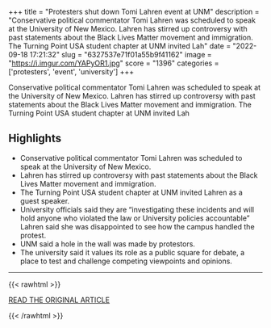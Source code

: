 +++
title = "Protesters shut down Tomi Lahren event at UNM"
description = "Conservative political commentator Tomi Lahren was scheduled to speak at the University of New Mexico. Lahren has stirred up controversy with past statements about the Black Lives Matter movement and immigration. The Turning Point USA student chapter at UNM invited Lah"
date = "2022-09-18 17:21:32"
slug = "6327537e71f01a55b9f41162"
image = "https://i.imgur.com/YAPyOR1.jpg"
score = "1396"
categories = ['protesters', 'event', 'university']
+++

Conservative political commentator Tomi Lahren was scheduled to speak at the University of New Mexico. Lahren has stirred up controversy with past statements about the Black Lives Matter movement and immigration. The Turning Point USA student chapter at UNM invited Lah

## Highlights

- Conservative political commentator Tomi Lahren was scheduled to speak at the University of New Mexico.
- Lahren has stirred up controversy with past statements about the Black Lives Matter movement and immigration.
- The Turning Point USA student chapter at UNM invited Lahren as a guest speaker.
- University officials said they are “investigating these incidents and will hold anyone who violated the law or University policies accountable” Lahren said she was disappointed to see how the campus handled the protest.
- UNM said a hole in the wall was made by protestors.
- The university said it values its role as a public square for debate, a place to test and challenge competing viewpoints and opinions.

---

{{< rawhtml >}}
  <p class="article-category">
    <a target="_blank" href="https://www.kob.com/new-mexico/protesters-shut-down-tomi-lahren-event-at-unm/">READ THE ORIGINAL ARTICLE</a>
  </p>
{{< /rawhtml >}}
